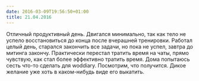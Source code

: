 ```yaml
---
date: 2016-03-09T19:56:50+01:00
title: 21.04.2016
---
```

Отличный продуктивный день. Двигался минимально, так как тело не успело восстановиться до конца после вчерашней тренировки. Работал целый день, старался закончить все задачи, но пока не успел, завтра до митинга закончу. Практически перестал тратить время на чаты, прямо чувствую, как стал более эффективно тратить время. Дома попытаюсь сесть что-то сделать для woddiary. Посмотрим, что получится. Дикое желание уже хоть в каком-нибудь виде его выкатить.